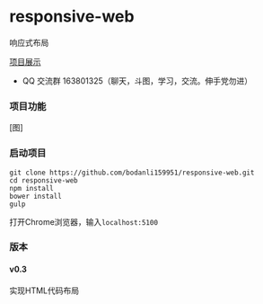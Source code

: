 # responsive-web

响应式布局

[项目展示](http://responsiveweb.t.imooc.io/)

* QQ 交流群 163801325（聊天，斗图，学习，交流。伸手党勿进）


### 项目功能
[图]
### 启动项目
	git clone https://github.com/bodanli159951/responsive-web.git
	cd responsive-web
	npm install
	bower install
	gulp

打开Chrome浏览器，输入`localhost:5100`

### 版本
#### v0.3
实现HTML代码布局